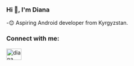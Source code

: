 ### Hi 👋, I'm  Diana 

-:blush: Aspiring Android developer from Kyrgyzstan.

<h3 align="left">Connect with me:</h3>
<p align="left">
<a href="https://linkedin.com/in/diana" target="blank"><img align="center" src="https://raw.githubusercontent.com/rahuldkjain/github-profile-readme-generator/master/src/images/icons/Social/linked-in-alt.svg" alt="diana" height="30" width="40" /></a>
</p>
